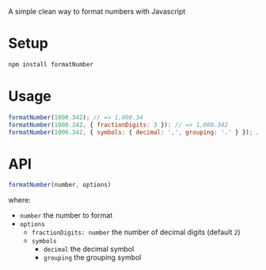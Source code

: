 A simple clean way to format numbers with Javascript

# Setup

```sh
npm install formatNumber
```

# Usage

```js
formatNumber(1000.342); // => 1,000.34
formatNumber(1000.342, { fractionDigits: 3 }): // => 1,000.342
formatNumber(1000.342, { symbols: { decimal: ',', grouping: '.' } }); // => 1.000,34 (italian format)
```

# API

```js
formatNumber(number, options)
```

where:

- `number` the number to format
- `options`
  - `fractionDigits: number` the number of decimal digits (default `2`)
  - `symbols`
    - `decimal` the decimal symbol
    - `grouping` the grouping symbol

